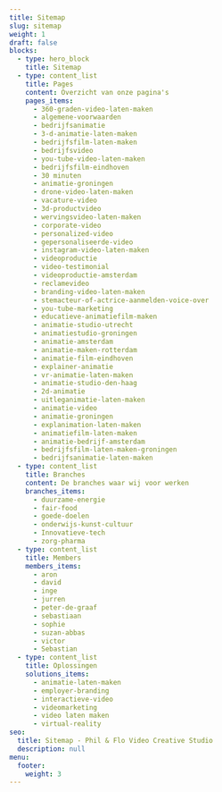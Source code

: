 ```yaml
---
title: Sitemap
slug: sitemap
weight: 1
draft: false
blocks:
  - type: hero_block
    title: Sitemap
  - type: content_list
    title: Pages
    content: Overzicht van onze pagina's
    pages_items:
      - 360-graden-video-laten-maken
      - algemene-voorwaarden
      - bedrijfsanimatie
      - 3-d-animatie-laten-maken
      - bedrijfsfilm-laten-maken
      - bedrijfsvideo
      - you-tube-video-laten-maken
      - bedrijfsfilm-eindhoven
      - 30 minuten
      - animatie-groningen
      - drone-video-laten-maken
      - vacature-video
      - 3d-productvideo
      - wervingsvideo-laten-maken
      - corporate-video
      - personalized-video
      - gepersonaliseerde-video
      - instagram-video-laten-maken
      - videoproductie
      - video-testimonial
      - videoproductie-amsterdam
      - reclamevideo
      - branding-video-laten-maken
      - stemacteur-of-actrice-aanmelden-voice-over
      - you-tube-marketing
      - educatieve-animatiefilm-maken
      - animatie-studio-utrecht
      - animatiestudio-groningen
      - animatie-amsterdam
      - animatie-maken-rotterdam
      - animatie-film-eindhoven
      - explainer-animatie
      - vr-animatie-laten-maken
      - animatie-studio-den-haag
      - 2d-animatie
      - uitleganimatie-laten-maken
      - animatie-video
      - animatie-groningen
      - explanimation-laten-maken
      - animatiefilm-laten-maken
      - animatie-bedrijf-amsterdam
      - bedrijfsfilm-laten-maken-groningen
      - bedrijfsanimatie-laten-maken
  - type: content_list
    title: Branches
    content: De branches waar wij voor werken
    branches_items:
      - duurzame-energie
      - fair-food
      - goede-doelen
      - onderwijs-kunst-cultuur
      - Innovatieve-tech
      - zorg-pharma
  - type: content_list
    title: Members
    members_items:
      - aron
      - david
      - inge
      - jurren
      - peter-de-graaf
      - sebastiaan
      - sophie
      - suzan-abbas
      - victor
      - Sebastian
  - type: content_list
    title: Oplossingen
    solutions_items:
      - animatie-laten-maken
      - employer-branding
      - interactieve-video
      - videomarketing
      - video laten maken
      - virtual-reality
seo:
  title: Sitemap - Phil & Flo Video Creative Studio
  description: null
menu:
  footer:
    weight: 3
---
```


